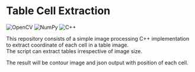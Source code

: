 # Table Cell Extraction
![OpenCV](https://img.shields.io/badge/opencv-%23white.svg?style=for-the-badge&logo=opencv&logoColor=white)
![NumPy](https://img.shields.io/badge/numpy-%23013243.svg?style=for-the-badge&logo=numpy&logoColor=white)
![C++](https://img.shields.io/badge/c++-%2300599C.svg?style=for-the-badge&logo=c%2B%2B&logoColor=white)

This repository consists of a simple image processing C++ implementation to extract coordinate of each cell in a table image. \
The script can extract tables irrespective of image size. 

The result will be contour image and json output with position of each cell.



